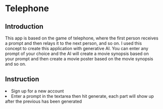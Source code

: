 # Telephone

## Introduction 

This app is based on the game of telephone, where the first person receives a prompt and then relays it to the next person, and so on. I used this concept to create this application with generative AI. You can enter any prompt of your choice and the AI will create a movie synopsis based on your prompt and then create a movie poster based on the movie synopsis and so on.

## Instruction 
<Li> Sign up for a new account</Li>
<li> Enter a prompt in the textarea then hit generate, each part will show up after the previous has been generated</li>
